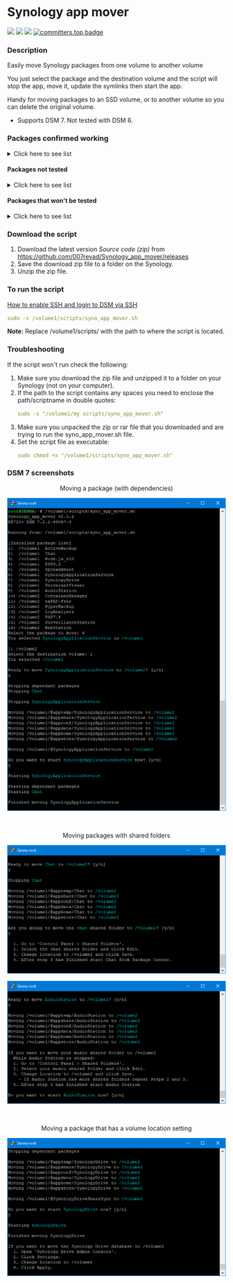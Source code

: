 # Synology app mover

<a href="https://github.com/007revad/Synology_app_mover/releases"><img src="https://img.shields.io/github/release/007revad/Synology_app_mover.svg"></a>
<a href="https://hits.seeyoufarm.com"><img src="https://hits.seeyoufarm.com/api/count/incr/badge.svg?url=https%3A%2F%2Fgithub.com%2F007revad%2FSynology_app_mover&count_bg=%2379C83D&title_bg=%23555555&icon=&icon_color=%23E7E7E7&title=views&edge_flat=false"/></a>
[![](https://img.shields.io/static/v1?label=Sponsor&message=%E2%9D%A4&logo=GitHub&color=%23fe8e86)](https://github.com/sponsors/007revad)
[![committers.top badge](https://user-badge.committers.top/australia/007revad.svg)](https://user-badge.committers.top/australia/007revad)

### Description

Easily move Synology packages from one volume to another volume

You just select the package and the destination volume and the script will stop the app, move it, update the symlinks then start the app.

Handy for moving packages to an SSD volume, or to another volume so you can delete the original volume.

  - Supports DSM 7. Not tested with DSM 6.


### Packages confirmed working

<details>
  <summary>Click here to see list</summary>

| Package Center Name | DSM Name shown in script | Result |
|---------------------|-------------|--------|
| Active Backup for Business | ActiveBackup | Still Testing... |
| Active Backup for Google Workspace | ActiveBackup-GSuite | Still Testing... |
| Active Backup for Microsoft Office 365 | ActiveBackup-Office365 | Still Testing... |
| Advanced Media Extensions | CodecPack | OK |
| AntiVirus by McAfee | AntiVirus-McAfee | OK |
| AntiVirus Essential | AntiVirus | OK |
| Apache 2.4 | Apache2.4 | OK |
| Audio Station | AudioStation | OK |	
| Bitdefender for MailPlus | BitDefenderForMailPlus | OK I think |
| C2 Identity LDAP Server | C2IdentityLDAPAgent | OK but I don't have a C2 account to fully test |
| Central Management System | CMS | OK |
| Cloud Sync | CloudSync | OK |
| Container Manager | ContainerManager | OK |
| DNS Server | DNSServer | OK |
| Document Viewer | DocumentViewer | OK |
| Download Station | DownloadStation | OK |
| Emby Server | EmbyServer | OK |
| exFAT Access | exFAT-Free | OK |
| git | git | OK |
| Git | Git | OK |
| Glacier Backup | GlacierBackup | OK but I don't have a Glacier account to fully test |
| Hyper Backup | HyperBackup | OK |
| Hyper Backup Vault | HyperBackupVault | OK |
| LDAP Server | DirectoryServer | OK |
| LogAnalysis | LogAnalysis | OK |
| Log Center | Log Center | OK |
| Mail Station | MailStation | OK |
| MariaDB 10 | MariaDB10 | OK |
| Media Server | MediaServer | OK |
| MediaInfo | mediainfo | OK |
| MinimServer | MinimServer | OK |
| Node.js v14 | Node.js_v14 | OK |
| Node.js v16 | Node.js_v16 | OK |
| Node.js v18 | Node.js_v18 | OK |
| Node.js v20 | Node.js_v20 | OK |
| Note Station | NoteStation | OK |
| PDF Viewer | PDFViewer | OK |
| Perl | Perl | OK |
| PHP 7.3 | PHP7.3 | OK |
| PHP 7.4 | PHP7.4 | OK |
| PHP 8.0 | PHP8.0 | OK |
| PHP 8.1 | PHP8.1 | OK |
| PHP 8.2 | PHP8.2 | OK |
| Plex Media Server | PlexMediaServer | OK |
| Presto File Server | PrestoServer | OK |
| Proxy Server | ProxyServer | OK |
| Python 3.9 | Python3.9 | OK |
| Radius Server | RadiusServer | OK |
| SMI-S Provider | SynoSmisProvider | OK |
| Snapshot Replication | SnapshotReplication | OK |
| SSO Server | SSOServer | OK |
| Storage Analyzer | StorageAnalyzer | OK |
| Surveillance Station | SurveillanceStation | OK |
| SynoCli Tools | synocli-"toolname" | OK |
| Synology Application Service | SynologyApplicationService | OK |
| Synology Calendar | Calendar | OK |
| Synology Chat Server | Chat | OK |
| Synology Contacts | Contacts | OK |
| Synology Directory Server | DirectoryServerForWindowsDomain | OK |
| Synology Drive Server | SynologyDrive | OK |
| Synology Mail Server | MailServer | OK |
| Synology MailPlus | MailPlus | OK |
| Synology MailPlus Server | MailPlus-Server | Still Testing... |
| Synology Office | Spreadsheet | OK |
| Synology Photos | SynologyPhotos | OK |
| Tailscale | Tailscale | OK |
| Text Editor | TextEditor | OK |
| Universal Viewer | UniversalViewer | OK |
| Video Station | VideoStation | OK |
| Virtual Machine Manager | Virtualization | OK |
| VPN Server | VPNCenter | OK |
| Web Station | WebStation | OK |
| WebDAV Server | WebDAVServer | OK |

</details>

#### Packages not tested

<details>
  <summary>Click here to see list</summary>

| Package | Result |
|---------|--------|
| Archiware P5 |  |
| BRAVIA Signage |  |
| Data Deposit Box |  |
| Domotz Network Monitoring |  |
| ElephantDrive |  |
| GoodSync |  |
| IDrive |  |
| KodiExplorer |  |
| MEGAcmd |  |
| NAKIVO Backup and Replication |  |
| NAKIVO Transporter |  |
| Ragic Cloud DB |  |
| Resilo Sync |  |
| TeamViewer |  |
| VirtualHere |  |

</details>

#### Packages that won't be tested

<details>
  <summary>Click here to see list</summary>

These need MarioDB and they either fail to install or don't run properly!?!?

**Note:** I will not test any package that needs MariaDB.

| Package | Result |
|---------|--------|
| Joomla | Doesn't install |
| MediaWiki | Doesn't install |
| PACS |  Won't test |
| phpMyAdmin | Won't test |
| Wordpress | Won't test |
| vtigerCRM | Installs but doesn't run |

</details>


### Download the script

1. Download the latest version _Source code (zip)_ from https://github.com/007revad/Synology_app_mover/releases
2. Save the download zip file to a folder on the Synology.
3. Unzip the zip file.

### To run the script

[How to enable SSH and login to DSM via SSH](https://kb.synology.com/en-global/DSM/tutorial/How_to_login_to_DSM_with_root_permission_via_SSH_Telnet)

```YAML
sudo -s /volume1/scripts/syno_app_mover.sh
```

**Note:** Replace /volume1/scripts/ with the path to where the script is located.

### Troubleshooting

If the script won't run check the following:

1. Make sure you download the zip file and unzipped it to a folder on your Synology (not on your computer).
2. If the path to the script contains any spaces you need to enclose the path/scriptname in double quotes:
   ```YAML
   sudo -s "/volume1/my scripts/syno_app_mover.sh"
   ```
3. Make sure you unpacked the zip or rar file that you downloaded and are trying to run the syno_app_mover.sh file.
4. Set the script file as executable:
   ```YAML
   sudo chmod +x "/volume1/scripts/syno_app_mover.sh"
   ```

### DSM 7 screenshots

<p align="center">Moving a package (with dependencies)</p>
<p align="center"><img src="/images/app2.png"></p>

<br>

<p align="center">Moving packages with shared folders</p>
<p align="center"><img src="/images/app3.png"></p>
<p align="center"><img src="/images/app4.png"></p>

<br>

<p align="center">Moving a package that has a volume location setting</p>
<p align="center"><img src="/images/app5.png"></p>


